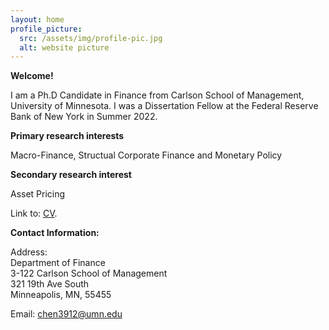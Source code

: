 ```yaml
---
layout: home
profile_picture:
  src: /assets/img/profile-pic.jpg
  alt: website picture
---
```


<strong>Welcome!</strong>

<p>
  I am a Ph.D Candidate in Finance from Carlson School of Management, University of Minnesota. I was a Dissertation Fellow at the Federal Reserve Bank of New York in Summer 2022.
</p>

<strong>Primary research interests</strong>

<p>
  Macro-Finance, Structual Corporate Finance and Monetary Policy
</p>

<strong>Secondary research interest</strong>

<p>
  Asset Pricing
</p>

<p>
  Link to: <a href="https://www.dropbox.com/s/dl8oduz1xc9c59c/CV_YuchenChen.pdf?dl=0">CV</a>.
</p>


<strong>Contact Information:</strong>

 <p>
 <div>Address:</div>
 <div>Department of Finance</div>
 <div>3-122 Carlson School of Management</div>
 <div>321 19th Ave South</div>
 <div>Minneapolis, MN, 55455</div>
</p>

<p>
  Email: <a href="mailto:chen3912@umn.edu" target="_blank">chen3912@umn.edu</a>
</p>

